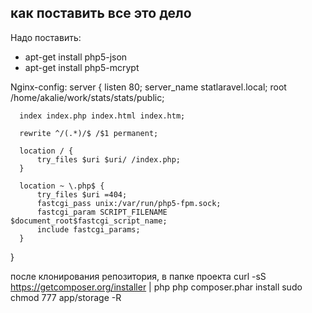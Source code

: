 ## как поставить все это дело
  Надо поставить:
  - apt-get install php5-json
  - apt-get install php5-mcrypt
  
  Nginx-config:
    server {
      listen  80;
      server_name statlaravel.local;
      root /home/akalie/work/stats/stats/public;
  
      index index.php index.html index.htm;
  
      rewrite ^/(.*)/$ /$1 permanent;
  
      location / {
          try_files $uri $uri/ /index.php;
      }
  
      location ~ \.php$ {
          try_files $uri =404;
          fastcgi_pass unix:/var/run/php5-fpm.sock;
          fastcgi_param SCRIPT_FILENAME $document_root$fastcgi_script_name;
          include fastcgi_params;
      }
  }


  после клонирования репозитория, в папке проекта
  curl -sS https://getcomposer.org/installer | php
  php composer.phar install
  sudo chmod 777 app/storage -R
  

